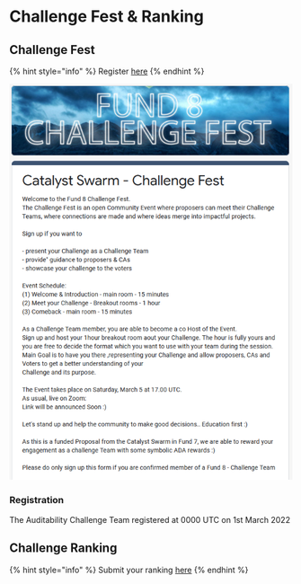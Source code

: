 # Challenge Fest & Ranking

## Challenge Fest

{% hint style="info" %}
Register [here](https://docs.google.com/forms/d/e/1FAIpQLSfBdPQMocEehCCu4lWyH3rD\_At1Nc\_HfVOpZUt9T\_P1dbwlgA/viewform)
{% endhint %}

![](../.gitbook/assets/2022-02-28.png)

### Registration&#x20;

The Auditability Challenge Team registered at 0000 UTC on 1st March 2022

## Challenge Ranking

{% hint style="info" %}
Submit your ranking [here](https://docs.google.com/forms/d/e/1FAIpQLScs-ZS4suj3kmfvmMFYVi0paewJg310mc9v0MsIp0OZsjpf3Q/viewform)
{% endhint %}

